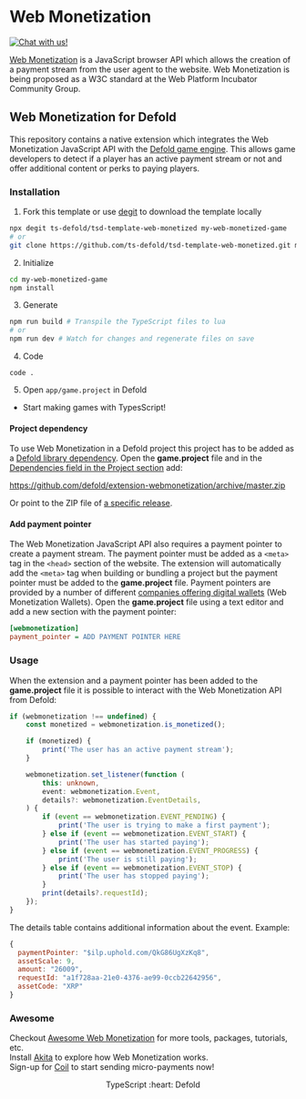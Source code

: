 # Web Monetization

<a href="https://discord.gg/eukcq5m"><img alt="Chat with us!" src="https://img.shields.io/discord/766898804896038942.svg?colorB=7581dc&logo=discord&logoColor=white"></a>

[Web Monetization](https://webmonetization.org/) is a JavaScript browser API which allows the creation of a payment stream from the user agent to the website. Web Monetization is being proposed as a W3C standard at the Web Platform Incubator Community Group.

## Web Monetization for Defold

This repository contains a native extension which integrates the Web Monetization JavaScript API with the [Defold game engine](https://www.defold.com). This allows game developers to detect if a player has an active payment stream or not and offer additional content or perks to paying players.

### Installation

1. Fork this template or use [degit](https://www.npmjs.com/package/degit) to download the template locally

```bash
npx degit ts-defold/tsd-template-web-monetized my-web-monetized-game
# or
git clone https://github.com/ts-defold/tsd-template-web-monetized.git my-web-monetized-game
```

2. Initialize

```bash
cd my-web-monetized-game
npm install
```

3. Generate

```bash
npm run build # Transpile the TypeScript files to lua
# or
npm run dev # Watch for changes and regenerate files on save
```

4. Code

```
code .
```

5. Open `app/game.project` in Defold

- Start making games with TypesScript!

#### Project dependency

To use Web Monetization in a Defold project this project has to be added as a [Defold library dependency](http://www.defold.com/manuals/libraries/). Open the **game.project** file and in the [Dependencies field in the Project section](https://defold.com/manuals/project-settings/#dependencies) add:

https://github.com/defold/extension-webmonetization/archive/master.zip

Or point to the ZIP file of [a specific release](https://github.com/defold/extension-webmonetization/releases).

#### Add payment pointer

The Web Monetization JavaScript API also requires a payment pointer to create a payment stream. The payment pointer must be added as a `<meta>` tag in the `<head>` section of the website. The extension will automatically add the `<meta>` tag when building or bundling a project but the payment pointer must be added to the **game.project** file. Payment pointers are provided by a number of different [companies offering digital wallets](https://webmonetization.org/) (Web Monetization Wallets). Open the **game.project** file using a text editor and add a new section with the payment pointer:

```ini
[webmonetization]
payment_pointer = ADD PAYMENT POINTER HERE
```

### Usage

When the extension and a payment pointer has been added to the **game.project** file it is possible to interact with the Web Monetization API from Defold:

```ts
if (webmonetization !== undefined) {
	const monetized = webmonetization.is_monetized();

	if (monetized) {
		print('The user has an active payment stream');
	}

	webmonetization.set_listener(function (
		this: unknown,
		event: webmonetization.Event,
		details?: webmonetization.EventDetails,
	) {
		if (event == webmonetization.EVENT_PENDING) {
			print('The user is trying to make a first payment');
		} else if (event == webmonetization.EVENT_START) {
			print('The user has started paying');
		} else if (event == webmonetization.EVENT_PROGRESS) {
			print('The user is still paying');
		} else if (event == webmonetization.EVENT_STOP) {
			print('The user has stopped paying');
		}
		print(details?.requestId);
	});
}
```

The details table contains additional information about the event. Example:

```js
{
  paymentPointer: "$ilp.uphold.com/QkG86UgXzKq8",
  assetScale: 9,
  amount: "26009",
  requestId: "a1f728aa-21e0-4376-ae99-0ccb22642956",
  assetCode: "XRP"
}
```

### Awesome

Checkout [Awesome Web Monetization](https://github.com/thomasbnt/awesome-web-monetization) for more tools, packages, tutorials, etc.  
Install [Akita](https://github.com/esse-dev/akita) to explore how Web Monetization works.  
Sign-up for [Coil](https://coil.com/) to start sending micro-payments now!

<p align="center" class="h4">
  TypeScript :heart: Defold
</p>
